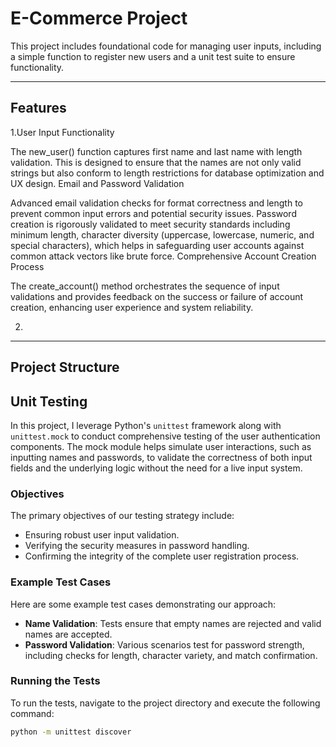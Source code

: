 # E-Commerce Project

This project includes foundational code for managing user inputs, including a simple function to register new users and a unit test suite to ensure functionality.

---

## Features

1.User Input Functionality

The new_user() function captures first name and last name with length validation. This is designed to ensure that the names are not only valid strings but also conform to length restrictions for database optimization and UX design.
Email and Password Validation

Advanced email validation checks for format correctness and length to prevent common input errors and potential security issues.
Password creation is rigorously validated to meet security standards including minimum length, character diversity (uppercase, lowercase, numeric, and special characters), which helps in safeguarding user accounts against common attack vectors like brute force.
Comprehensive Account Creation Process

The create_account() method orchestrates the sequence of input validations and provides feedback on the success or failure of account creation, enhancing user experience and system reliability.

2. 

---

## Project Structure

## Unit Testing

In this project, I leverage Python's `unittest` framework along with `unittest.mock` to conduct comprehensive testing of the user authentication components. The mock module helps simulate user interactions, such as inputting names and passwords, to validate the correctness of both input fields and the underlying logic without the need for a live input system.

### Objectives

The primary objectives of our testing strategy include:
- Ensuring robust user input validation.
- Verifying the security measures in password handling.
- Confirming the integrity of the complete user registration process.

### Example Test Cases

Here are some example test cases demonstrating our approach:
- **Name Validation**: Tests ensure that empty names are rejected and valid names are accepted.
- **Password Validation**: Various scenarios test for password strength, including checks for length, character variety, and match confirmation.

### Running the Tests

To run the tests, navigate to the project directory and execute the following command:
```bash
python -m unittest discover
